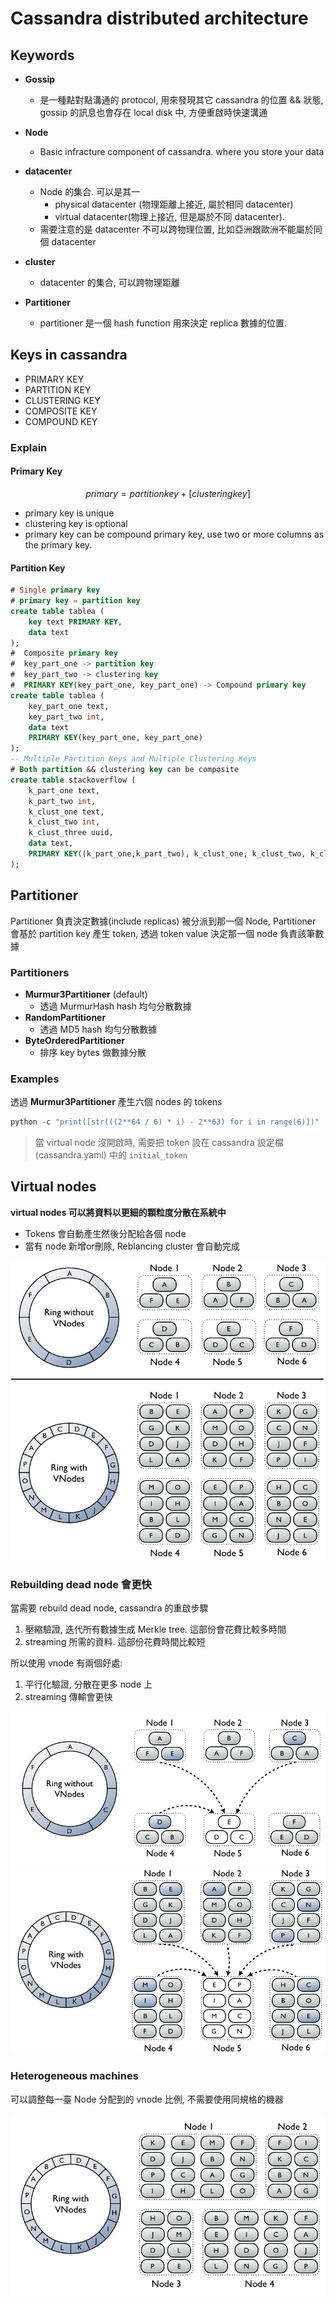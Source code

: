 # Cassandra distributed architecture


## Keywords

* __Gossip__

    * 是一種點對點溝通的 protocol, 用來發現其它 cassandra 的位置 && 狀態, gossip 的訊息也會存在 local disk 中, 方便重啟時快速溝通

* __Node__
    * Basic infracture component of cassandra. where  you store your data

* __datacenter__
    * Node 的集合. 可以是其一
        * physical datacenter (物理距離上接近, 屬於相同 datacenter)
        * virtual datacenter(物理上接近, 但是屬於不同 datacenter).
    * 需要注意的是 datacenter 不可以跨物理位置, 比如亞洲跟歐洲不能屬於同個 datacenter

* __cluster__
    * datacenter 的集合, 可以跨物理距離

* __Partitioner__
    * partitioner 是一個 hash function 用來決定 replica 數據的位置.


## Keys in cassandra

* PRIMARY KEY
* PARTITION KEY
* CLUSTERING KEY
* COMPOSITE KEY
* COMPOUND KEY

### Explain

#### Primary Key
$$primary = partition key + [clustering key]$$

* primary key is unique
* clustering key is optional
* primary key can be compound primary key, use two or more columns as the primary key.

#### Partition Key

```sql
# Single primary key
# primary key = partition key
create table tablea (
    key text PRIMARY KEY,
    data text
);
#  Composite primary key
#  key_part_one -> partition key
#  key_part_two -> clustering key
#  PRIMARY KEY(key_part_one, key_part_one) -> Compound primary key
create table tablea (
    key_part_one text,
    key_part_two int,
    data text
    PRIMARY KEY(key_part_one, key_part_one)
);
-- Multiple Partition Keys and Multiple Clustering Keys
# Both partition && clustering key can be composite
create table stackoverflow (
    k_part_one text,
    k_part_two int,
    k_clust_one text,
    k_clust_two int,
    k_clust_three uuid,
    data text,
    PRIMARY KEY((k_part_one,k_part_two), k_clust_one, k_clust_two, k_clust_three)      
);
```

## Partitioner

Partitioner 負責決定數據(include replicas) 被分派到那一個 Node,
Partitioner 會基於 partition key 產生 token, 透過 token value 決定那一個 node 負責該筆數據

### Partitioners

* __Murmur3Partitioner__ (default)
    * 透過 MurmurHash hash 均勻分散數據
* __RandomPartitioner__
    * 透過 MD5 hash 均勻分散數據
* __ByteOrderedPartitioner__
    * 排序 key bytes 做數據分散

### Examples

透過 __Murmur3Partitioner__ 產生六個 nodes 的 tokens

```python
python -c "print([str(((2**64 / 6) * i) - 2**63) for i in range(6)])"
```

> 當 virtual node 沒開啟時, 需要把 token 設在 cassandra 設定檔(cassandra.yaml) 中的 `initial_token`


## Virtual nodes

__virtual nodes 可以將資料以更細的顆粒度分散在系統中__

* Tokens 會自動產生然後分配給各個 node
* 當有 node 新增or刪除, Reblancing cluster 會自動完成

![without-vnode](./imgs/cassandra-with-and-without-vnode.png)


### Rebuilding dead node 會更快

當需要 rebuild dead node, cassandra 的重啟步驟

1. 壓縮驗證, 迭代所有數據生成 Merkle tree. 這部份會花費比較多時間
2. streaming 所需的資料. 這部份花費時間比較短

所以使用 vnode 有兩個好處:

1. 平行化驗證, 分散在更多 node 上
2. streaming 傳輸會更快

![rebuild-without-vnode](./imgs/cassandra-rebuild-dead-node-without-vnode.png)
![rebuild-with-vnode](./imgs/cassandra-rebuild-dead-node-with-vnode.png)

### Heterogeneous machines

可以調整每一臺 Node 分配到的 vnode 比例, 不需要使用同規格的機器

![heterogeneous machines](./imgs/cassandra-ring-with-vnodes.png)

